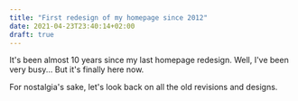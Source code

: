 ```yaml
---
title: "First redesign of my homepage since 2012"
date: 2021-04-23T23:40:14+02:00
draft: true
---
```


It's been almost 10 years since my last homepage redesign. Well, I've been very busy... But it's finally here now.

For nostalgia's sake, let's look back on all the old revisions and designs.
